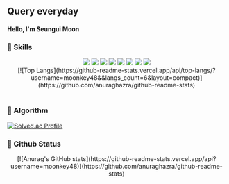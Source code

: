 ## Query everyday
#### Hello, I'm Seungui Moon

### 📖 Skills
<div align=center>
  <img src="https://img.shields.io/badge/TypeScript-3178C6?style=flat&logo=TypeScript&logoColor=white"/>
  <img src="https://img.shields.io/badge/React-61DAFB?style=flat&logo=React&logoColor=white"/>
  <img src="https://img.shields.io/badge/HTML-E34F26?style=flat&logo=HTML&logoColor=white"/>
  <img src="https://img.shields.io/badge/CSS-1572B6?style=flat&logo=CSS&logoColor=white"/>
  <img src="https://img.shields.io/badge/Javascript-F7DF1E?style=flat&logo=Javascript&logoColor=white"/>
  <img src="https://img.shields.io/badge/Git-F05032?style=flat&logo=Git&logoColor=white"/>
  <img src="https://img.shields.io/badge/Swift-F05138?style=flat&logo=Swift&logoColor=white"/>
  <img src="https://img.shields.io/badge/UIKit-2396F3?style=flat&logo=UIKit&logoColor=white"/>
</div>
<div align=center>
[![Top Langs](https://github-readme-stats.vercel.app/api/top-langs/?username=moonkey48&&langs_count=6&layout=compact)](https://github.com/anuraghazra/github-readme-stats)
</div>
<br/>

### 📖 Algorithm

[![Solved.ac Profile](http://mazassumnida.wtf/api/generate_badge?boj=gogo4905)](https://solved.ac/gogo4905)<br/>


### 📖 Github Status
<div align=center>
  [![Anurag's GitHub stats](https://github-readme-stats.vercel.app/api?username=moonkey48)](https://github.com/anuraghazra/github-readme-stats)
</div>

